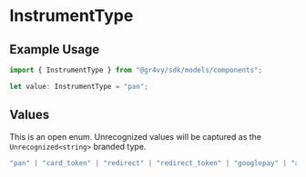 # InstrumentType

## Example Usage

```typescript
import { InstrumentType } from "@gr4vy/sdk/models/components";

let value: InstrumentType = "pan";
```

## Values

This is an open enum. Unrecognized values will be captured as the `Unrecognized<string>` branded type.

```typescript
"pan" | "card_token" | "redirect" | "redirect_token" | "googlepay" | "applepay" | "network_token" | Unrecognized<string>
```